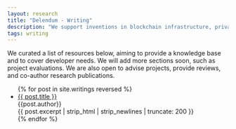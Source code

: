 ```yaml
---
layout: research
title: "Delendum - Writing"
description: "We support inventions in blockchain infrastructure, private computing, and zero-knowledge proof applications"
tags: writing
---
```


<p class="text-black text-research-para">
    We curated a list of resources below, aiming to provide a knowledge base and to cover developer needs. We will add more sections soon, such as project evaluations. We are also open to advise projects, provide reviews, and co-author research publications. 
</p>
<ul class="no-list-style">
{% for post in site.writings reversed %}
    <li class="no-list-style post-container">
        <div class="text-black text-large">
            <a class="text-black" href="{{ post.url }}">
                {{ post.title }}
            </a>
        </div>
        <div class="text-black">
            {{post.author}} 
        </div> 
        {{ post.excerpt | strip_html | strip_newlines | truncate: 200 }}  
    </li>
{% endfor %}
</ul>
